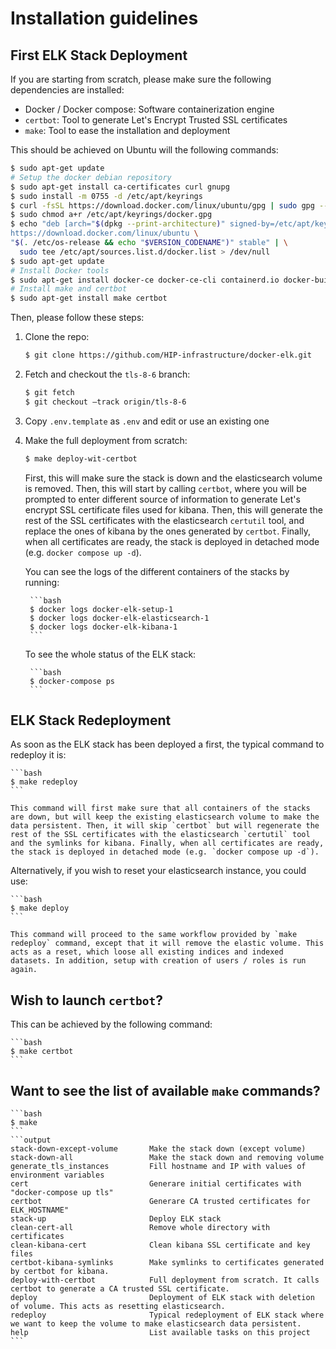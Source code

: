 # Installation guidelines

## First ELK Stack Deployment

If you are starting from scratch, please make sure the following dependencies are installed:

* Docker / Docker compose: Software containerization engine
* `certbot`: Tool to generate Let's Encrypt Trusted SSL certificates
* `make`: Tool to ease the installation and deployment

This should be achieved on Ubuntu will the following commands:

```bash
$ sudo apt-get update
# Setup the docker debian repository
$ sudo apt-get install ca-certificates curl gnupg
$ sudo install -m 0755 -d /etc/apt/keyrings
$ curl -fsSL https://download.docker.com/linux/ubuntu/gpg | sudo gpg --dearmor -o /etc/apt/keyrings/docker.gpg
$ sudo chmod a+r /etc/apt/keyrings/docker.gpg
$ echo "deb [arch="$(dpkg --print-architecture)" signed-by=/etc/apt/keyrings/docker.gpg] \
https://download.docker.com/linux/ubuntu \
"$(. /etc/os-release && echo "$VERSION_CODENAME")" stable" | \
  sudo tee /etc/apt/sources.list.d/docker.list > /dev/null
$ sudo apt-get update
# Install Docker tools
$ sudo apt-get install docker-ce docker-ce-cli containerd.io docker-buildx-plugin docker-compose-plugin
# Install make and certbot
$ sudo apt-get install make certbot
```

Then, please follow these steps:


1. Clone the repo:

    ```bash
    $ git clone https://github.com/HIP-infrastructure/docker-elk.git
    ```

2. Fetch and checkout the `tls-8-6` branch:

    ```bash
    $ git fetch
    $ git checkout –track origin/tls-8-6
    ```

3. Copy `.env.template` as `.env` and edit or use an existing one

4. Make the full deployment from scratch:

    ```bash
    $ make deploy-wit-certbot
    ```

    First, this will make sure the stack is down and the elasticsearch volume is removed. Then, this will start by calling `certbot`, where you will be prompted to enter different source of information to generate Let's encrypt SSL certificate files used for kibana. Then, this will generate the rest of the SSL certificates with the elasticsearch `certutil` tool, and replace the ones of kibana by the ones generated by `certbot`. Finally, when all certificates are ready, the stack is deployed in detached mode (e.g. `docker compose up -d`).

    You can see the logs of the different containers of the stacks by running:

        ```bash
        $ docker logs docker-elk-setup-1
        $ docker logs docker-elk-elasticsearch-1
        $ docker logs docker-elk-kibana-1
        ```

    To see the whole status of the ELK stack:

        ```bash
        $ docker-compose ps
        ```

## ELK Stack Redeployment

As soon as the ELK stack has been deployed a first, the typical command to redeploy it is:

    ```bash
    $ make redeploy
    ```

    This command will first make sure that all containers of the stacks are down, but will keep the existing elasticsearch volume to make the data persistent. Then, it will skip `certbot` but will regenerate the rest of the SSL certificates with the elasticsearch `certutil` tool and the symlinks for kibana. Finally, when all certificates are ready, the stack is deployed in detached mode (e.g. `docker compose up -d`).

Alternatively, if you wish to reset your elasticsearch instance, you could use:

    ```bash
    $ make deploy
    ```

    This command will proceed to the same workflow provided by `make redeploy` command, except that it will remove the elastic volume. This acts as a reset, which loose all existing indices and indexed datasets. In addition, setup with creation of users / roles is run again. 

## Wish to launch `certbot`?

This can be achieved by the following command:

    ```bash
    $ make certbot
    ```

## Want to see the list of available `make` commands?

    ```bash
    $ make
    ```
    ```output
    stack-down-except-volume       Make the stack down (except volume)
    stack-down-all                 Make the stack down and removing volume
    generate_tls_instances         Fill hostname and IP with values of environment variables
    cert                           Generare initial certificates with "docker-compose up tls"
    certbot                        Generare CA trusted certificates for ELK_HOSTNAME"
    stack-up                       Deploy ELK stack
    clean-cert-all                 Remove whole directory with certificates
    clean-kibana-cert              Clean kibana SSL certificate and key files
    certbot-kibana-symlinks        Make symlinks to certificates generated by certbot for kibana.
    deploy-with-certbot            Full deployment from scratch. It calls certbot to generate a CA trusted SSL certificate.
    deploy                         Deployment of ELK stack with deletion of volume. This acts as resetting elasticsearch.
    redeploy                       Typical redeployment of ELK stack where we want to keep the volume to make elasticsearch data persistent.
    help                           List available tasks on this project
    ```
